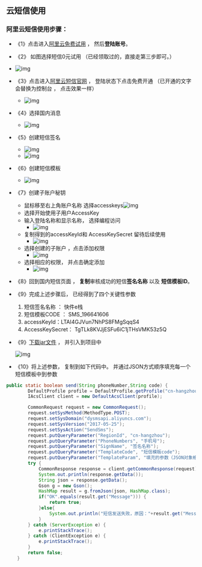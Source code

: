 ## 云短信使用

### 阿里云短信使用步骤：

- 《1》点击进入[阿里云免费试用](https://free.aliyun.com/?source=5176.11533457&userCode=k6ji3ksd) ， 然后**登陆账号**。
- 《2》 如图选择短信0元试用 （已经领取过的，直接走第三步即可。）
  
- ![img](http://itdage.cn/file/smsImages/1.png)
  
- 《3》点击进入[阿里云短信官网](https://www.aliyun.com/product/sms?spm=5176.12825654.eofdhaal5.131.36722c4aq9vHCl&accounttraceid=b55ad344-96a3-45d9-abca-073b7353fe20&userCode=k6ji3ksd) ， 登陆状态下点击免费开通 （已开通的文字会替换为控制台 ， 点击效果一样）

  - ![img](http://itdage.cn/file/smsImages/2.png)

     

- 《4》选择国内消息

  - ![img](http://itdage.cn/file/smsImages/3.png)

- 《5》创建短信签名 

  - ![img](http://itdage.cn/file/smsImages/4.png)
  - ![img](http://itdage.cn/file/smsImages/5.png)

- 《6》创建短信模板

  - ![img](http://itdage.cn/file/smsImages/6.png)

- 《7》创建子账户秘钥

  -  鼠标移至右上角账户名称 选择accesskeys![img](http://itdage.cn/file/smsImages/7.png)
  - 选择开始使用子用户AccessKey
  - 输入登陆名称和显示名称， 选择编程访问
    - ![img](http://itdage.cn/file/smsImages/8.png)
  - 复制得到的accessKeyId和 AccessKeySecret 留待后续使用
    - ![img](http://itdage.cn/file/smsImages/9.png)
  - 选择创建的子账户 ，点击添加权限
    - ![img](http://itdage.cn/file/smsImages/10.png)
  - 选择相应的权限， 并点击确定添加
    - ![img](http://itdage.cn/file/smsImages/11.png)

- 《8》回到国内短信页面 ， **复制**审核成功的短信**签名名称** 以及 **短信模板ID**。

- 《9》完成上述步骤后， 已经得到了四个关键性参数

  1. 短信签名名称	：	快件e栈
  2. 短信模板CODE  ： SMS_196641606
  3. accessKeyId：LTAI4GJVun7NhPS8FMgSqqS4
  4. AccessKeySecret： TgTLk8KVJjESFu6iC1jTHsVMK53z5Q

- 《9》[下载jar文件](https://itdage.cn/file/aliyunSmsLib.zip) ， 并引入到项目中

  ![img](http://itdage.cn/file/smsImages/12.png)

- 《10》将上述参数， 复制到如下代码中。 并通过JSON方式顺序填充每一个短信模板中到参数

```java
public static boolean send(String phoneNumber,String code) {
        DefaultProfile profile = DefaultProfile.getProfile("cn-hangzhou", "秘钥id", "秘钥值");
        IAcsClient client = new DefaultAcsClient(profile);

        CommonRequest request = new CommonRequest();
        request.setSysMethod(MethodType.POST);
        request.setSysDomain("dysmsapi.aliyuncs.com");
        request.setSysVersion("2017-05-25");
        request.setSysAction("SendSms");
        request.putQueryParameter("RegionId", "cn-hangzhou");
        request.putQueryParameter("PhoneNumbers", "手机号");
        request.putQueryParameter("SignName", "签名名称");
        request.putQueryParameter("TemplateCode", "短信模板code");
        request.putQueryParameter("TemplateParam", "填充的参数（JSON对象格式）");
        try {
            CommonResponse response = client.getCommonResponse(request);
            System.out.println(response.getData());
            String json = response.getData();
            Gson g = new Gson();
            HashMap result = g.fromJson(json, HashMap.class);
            if("OK".equals(result.get("Message"))) {
                return true;
            }else{
                System.out.println("短信发送失败，原因："+result.get("Message"));
            }
        } catch (ServerException e) {
            e.printStackTrace();
        } catch (ClientException e) {
            e.printStackTrace();
        }
        return false;
    }
```









